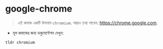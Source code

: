 # google-chrome

> এই কমান্ড একটি উপনাম `chromium`.
> আরও তথ্য পাবেন: <https://chrome.google.com>.

- মূল কমান্ডের জন্য ডকুমেন্টেশন দেখুন:

`tldr chromium`
